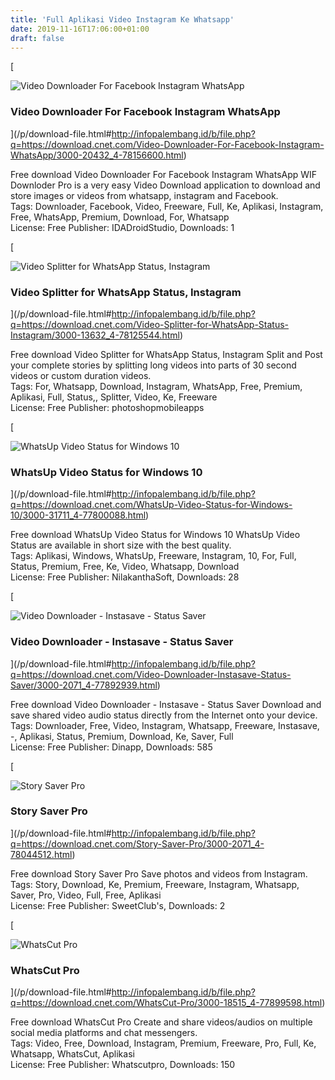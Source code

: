 ```yaml
---
title: 'Full Aplikasi Video Instagram Ke Whatsapp'
date: 2019-11-16T17:06:00+01:00
draft: false
---
```


[

![Video Downloader For Facebook Instagram WhatsApp](https://dl1.cbsistatic.com/i/r/2019/07/12/9cf41fd5-5c24-446c-8f40-f1c4316e7bfc/thumbnail/64x64/b76f5c5e7e81958ea9a164c40a8fccec/imgingest-4295256934293536102.png "Video Downloader For Facebook Instagram WhatsApp")

### Video Downloader For Facebook Instagram WhatsApp

](/p/download-file.html#http://infopalembang.id/b/file.php?q=https://download.cnet.com/Video-Downloader-For-Facebook-Instagram-WhatsApp/3000-20432_4-78156600.html)

Free download Video Downloader For Facebook Instagram WhatsApp WIF Downloder Pro is a very easy Video Download application to download and store images or videos from whatsapp, instagram and Facebook.  
Tags: Downloader, Facebook, Video, Freeware, Full, Ke, Aplikasi, Instagram, Free, WhatsApp, Premium, Download, For, Whatsapp  
License: Free Publisher: IDADroidStudio, Downloads: 1

[

![Video Splitter for WhatsApp Status, Instagram](https://dl1.cbsistatic.com/i/r/2019/06/20/677823ca-7d18-41fa-8001-3c23c15e6fbb/thumbnail/64x64/9c654fda43ccb22b4e978facc97c1ec9/imgingest-2750103112020794044.png "Video Splitter for WhatsApp Status, Instagram")

### Video Splitter for WhatsApp Status, Instagram

](/p/download-file.html#http://infopalembang.id/b/file.php?q=https://download.cnet.com/Video-Splitter-for-WhatsApp-Status-Instagram/3000-13632_4-78125544.html)

Free download Video Splitter for WhatsApp Status, Instagram Split and Post your complete stories by splitting long videos into parts of 30 second videos or custom duration videos.  
Tags: For, Whatsapp, Download, Instagram, WhatsApp, Free, Premium, Aplikasi, Full, Status,, Splitter, Video, Ke, Freeware  
License: Free Publisher: photoshopmobileapps

[

![WhatsUp Video Status for Windows 10](https://dl1.cbsistatic.com/i/r/2018/04/15/f1f57d6f-08ee-49df-a445-75778749d225/thumbnail/64x64/c896fef3b497e0e92d4f66be1bd445cb/imgingest-8931559179131298103.png "WhatsUp Video Status for Windows 10")

### WhatsUp Video Status for Windows 10

](/p/download-file.html#http://infopalembang.id/b/file.php?q=https://download.cnet.com/WhatsUp-Video-Status-for-Windows-10/3000-31711_4-77800088.html)

Free download WhatsUp Video Status for Windows 10 WhatsUp Video Status are available in short size with the best quality.  
Tags: Aplikasi, Windows, WhatsUp, Freeware, Instagram, 10, For, Full, Status, Premium, Free, Ke, Video, Whatsapp, Download  
License: Free Publisher: NilakanthaSoft, Downloads: 28

[

![Video Downloader - Instasave - Status Saver](https://dl1.cbsistatic.com/i/r/2018/08/20/f1ad3627-95e0-46ec-9775-09d1cd45c1f3/thumbnail/64x64/1398224be8aa5114df6e9a02e55a6a82/imgingest-3594117059765437847.gif "Video Downloader - Instasave - Status Saver")

### Video Downloader - Instasave - Status Saver

](/p/download-file.html#http://infopalembang.id/b/file.php?q=https://download.cnet.com/Video-Downloader-Instasave-Status-Saver/3000-2071_4-77892939.html)

Free download Video Downloader - Instasave - Status Saver Download and save shared video audio status directly from the Internet onto your device.  
Tags: Downloader, Free, Video, Instagram, Whatsapp, Freeware, Instasave, -, Aplikasi, Status, Premium, Download, Ke, Saver, Full  
License: Free Publisher: Dinapp, Downloads: 585

[

![Story Saver Pro](https://dl1.cbsistatic.com/i/r/2019/04/25/a26aa853-cfc9-48aa-a1bc-27c1b31d22e3/thumbnail/64x64/5efa672d71420573514ba633d1b1419c/imgingest-8605822021842901057.png "Story Saver Pro")

### Story Saver Pro

](/p/download-file.html#http://infopalembang.id/b/file.php?q=https://download.cnet.com/Story-Saver-Pro/3000-2071_4-78044512.html)

Free download Story Saver Pro Save photos and videos from Instagram.  
Tags: Story, Download, Ke, Premium, Freeware, Instagram, Whatsapp, Saver, Pro, Video, Full, Free, Aplikasi  
License: Free Publisher: SweetClub's, Downloads: 2

[

![WhatsCut Pro](https://dl1.cbsistatic.com/i/r/2018/08/20/beae05b6-9415-4ae9-bd57-7823c2aa8c76/thumbnail/64x64/eb45aa92db748643b7a2e1c84c23d696/imgingest-8475103658887938863.jpg "WhatsCut Pro")

### WhatsCut Pro

](/p/download-file.html#http://infopalembang.id/b/file.php?q=https://download.cnet.com/WhatsCut-Pro/3000-18515_4-77899598.html)

Free download WhatsCut Pro Create and share videos/audios on multiple social media platforms and chat messengers.  
Tags: Video, Free, Download, Instagram, Premium, Freeware, Pro, Full, Ke, Whatsapp, WhatsCut, Aplikasi  
License: Free Publisher: Whatscutpro, Downloads: 150